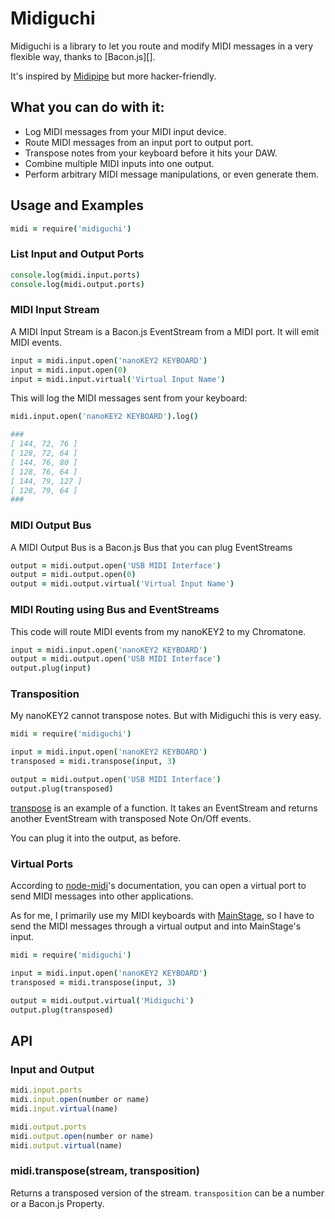 
Midiguchi
=========

Midiguchi is a library to let you route and modify MIDI messages
in a very flexible way, thanks to [Bacon.js][].

It's inspired by [Midipipe](http://www.subtlesoft.square7.net/)
but more hacker-friendly.


What you can do with it:
------------------------

* Log MIDI messages from your MIDI input device.
* Route MIDI messages from an input port to output port.
* Transpose notes from your keyboard before it hits your DAW.
* Combine multiple MIDI inputs into one output.
* Perform arbitrary MIDI message manipulations, or even generate them.



Usage and Examples
------------------

```coffeescript
midi = require('midiguchi')
```

### List Input and Output Ports

```coffeescript
console.log(midi.input.ports)
console.log(midi.output.ports)
```


### MIDI Input Stream

A MIDI Input Stream is a Bacon.js EventStream from a MIDI port.
It will emit MIDI events.

```coffeescript
input = midi.input.open('nanoKEY2 KEYBOARD')
input = midi.input.open(0)
input = midi.input.virtual('Virtual Input Name')
```

This will log the MIDI messages sent from your keyboard:

```coffeescript
midi.input.open('nanoKEY2 KEYBOARD').log()

###
[ 144, 72, 76 ]
[ 128, 72, 64 ]
[ 144, 76, 80 ]
[ 128, 76, 64 ]
[ 144, 79, 127 ]
[ 128, 79, 64 ]
###
```


### MIDI Output Bus

A MIDI Output Bus is a Bacon.js Bus that you can plug EventStreams 

```coffeescript
output = midi.output.open('USB MIDI Interface')
output = midi.output.open(0)
output = midi.output.virtual('Virtual Input Name')
```


### MIDI Routing using Bus and EventStreams

This code will route MIDI events from my nanoKEY2 to my Chromatone.

```coffeescript
input = midi.input.open('nanoKEY2 KEYBOARD')
output = midi.output.open('USB MIDI Interface')
output.plug(input)
```


### Transposition

My nanoKEY2 cannot transpose notes.
But with Midiguchi this is very easy.

```coffeescript
midi = require('midiguchi')

input = midi.input.open('nanoKEY2 KEYBOARD')
transposed = midi.transpose(input, 3)

output = midi.output.open('USB MIDI Interface')
output.plug(transposed)
```

[transpose](transpose.js) is an example of a function.
It takes an EventStream
and returns another EventStream with transposed Note On/Off events.

You can plug it into the output, as before.



### Virtual Ports

According to [node-midi][]'s documentation,
you can open a virtual port to send MIDI messages into other applications.

As for me, I primarily use my MIDI keyboards with [MainStage][],
so I have to send the MIDI messages through a virtual output
and into MainStage's input.

```coffeescript
midi = require('midiguchi')

input = midi.input.open('nanoKEY2 KEYBOARD')
transposed = midi.transpose(input, 3)

output = midi.output.virtual('Midiguchi')
output.plug(transposed)
```


API
---

### Input and Output

```javascript
midi.input.ports
midi.input.open(number or name)
midi.input.virtual(name)

midi.output.ports
midi.output.open(number or name)
midi.output.virtual(name)
```


### midi.transpose(stream, transposition)

Returns a transposed version of the stream.
`transposition` can be a number or a Bacon.js Property.




[node-midi]: https://github.com/justinlatimer/node-midi
[baconjs]: https://github.com/baconjs/bacon.js
[MainStage]: http://www.apple.com/mainstage/



